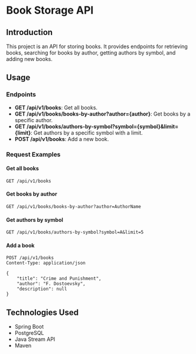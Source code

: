 # **Book Storage API**

## Introduction

This project is an API for storing books. It provides endpoints for retrieving books, searching for books by author, getting authors by symbol, and adding new books.

## Usage

### Endpoints

- **GET /api/v1/books**: Get all books.
- **GET /api/v1/books/books-by-author?author={author}**: Get books by a specific author.
- **GET /api/v1/books/authors-by-symbol?symbol={symbol}&limit={limit}**: Get authors by a specific symbol with a limit.
- **POST /api/v1/books**: Add a new book.

### Request Examples

#### Get all books

```http
GET /api/v1/books
```

#### Get books by author

```http
GET /api/v1/books/books-by-author?author=AuthorName
```

#### Get authors by symbol

```http
GET /api/v1/books/authors-by-symbol?symbol=A&limit=5
```

#### Add a book

```http
POST /api/v1/books
Content-Type: application/json

{
    "title": "Crime and Punishment",
    "author": "F. Dostoevsky",
    "description": null
}
```

## Technologies Used

- Spring Boot
- PostgreSQL
- Java Stream API
- Maven
